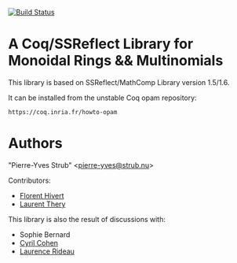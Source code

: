 [![Build Status](https://travis-ci.org/math-comp/multinomials.svg?branch=master)](https://travis-ci.org/math-comp/multinomials)

A Coq/SSReflect Library for Monoidal Rings && Multinomials
========================================================================

  This library is based on SSReflect/MathComp Library version 1.5/1.6.

  It can be installed from the unstable Coq opam repository:

    https://coq.inria.fr/howto-opam

Authors
========================================================================

  "Pierre-Yves Strub" \<pierre-yves@strub.nu\>

Contributors:

  - [Florent Hivert](https://www.lri.fr/~hivert/)
  - [Laurent Thery](https://www-sop.inria.fr/marelle/personnel/Laurent.Thery/moi.html)

This library is also the result of discussions with:

  - Sophie Bernard
  - [Cyril Cohen](http://perso.crans.org/cohen/)
  - [Laurence Rideau](http://www-sop.inria.fr/members/Laurence.Rideau/)
